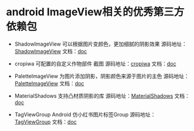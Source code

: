 # android ImageView相关的优秀第三方依赖包

*  ShadowImageView 可以根据图片变颜色，更加细腻的阴影效果
源码地址：[ShadowImageView](https://github.com/yingLanNull/ShadowImageView) 文档：[doc](https://github.com/yingLanNull/ShadowImageView/blob/master/READEME_CN.md)

*   cropiwa 可配置的自定义作物部件 截图
源码地址：[cropiwa](https://github.com/steelkiwi/cropiwa) 文档：[doc](https://github.com/steelkiwi/cropiwa/blob/master/READEME.md)

* PaletteImageView 为图片添加阴影，阴影颜色来源于图片的主色
源码地址：[PaletteImageView](https://github.com/DingMouRen/PaletteImageView) 文档：[doc](https://github.com/DingMouRen/PaletteImageView/blob/master/READEME_CN.md)

* MaterialShadows 支持凸材质阴影的库
源码地址：[MaterialShadows](https://github.com/harjot-oberai/MaterialShadows) 文档：[doc](https://github.com/harjot-oberai/MaterialShadows/blob/master/READEME_CN.md)

* TagViewGroup Android 仿小红书图片标签Group
源码地址：[TagViewGroup](https://github.com/shellljx/TagViewGroup) 文档：[doc](https://github.com/shellljx/TagViewGroup/blob/master/READEME_CN.md)
 
